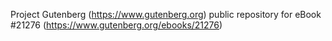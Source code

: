 Project Gutenberg (https://www.gutenberg.org) public repository for eBook #21276 (https://www.gutenberg.org/ebooks/21276)
